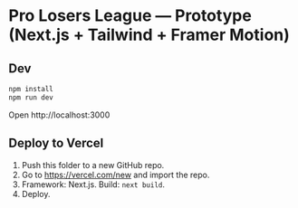 # Pro Losers League — Prototype (Next.js + Tailwind + Framer Motion)

## Dev
```bash
npm install
npm run dev
```
Open http://localhost:3000

## Deploy to Vercel
1. Push this folder to a new GitHub repo.
2. Go to https://vercel.com/new and import the repo.
3. Framework: Next.js. Build: `next build`.
4. Deploy.
